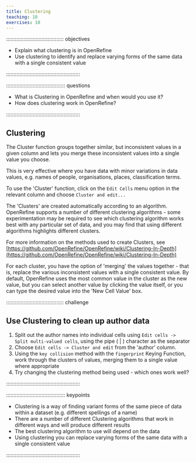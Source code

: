```yaml
---
title: Clustering
teaching: 10
exercises: 10
---
```


::::::::::::::::::::::::::::::::::::::: objectives

- Explain what clustering is in OpenRefine
- Use clustering to identify and replace varying forms of the same data with a single consistent value

::::::::::::::::::::::::::::::::::::::::::::::::::

:::::::::::::::::::::::::::::::::::::::: questions

- What is Clustering in OpenRefine and when would you use it?
- How does clustering work in OpenRefine?

::::::::::::::::::::::::::::::::::::::::::::::::::

## Clustering

The Cluster function groups together similar, but inconsistent values in a given column and lets you merge these inconsistent values into a single value you choose.

This is very effective where you have data with minor variations in data values, e.g. names of people, organisations, places, classification terms.

To use the 'Cluster' function, click on the `Edit Cells` menu option in the relevant column and choose `Cluster and edit...`

The 'Clusters' are created automatically according to an algorithm. OpenRefine supports a number of different clustering algorithms - some experimentation may be required to see which clustering algorithm works best with any particular set of data, and you may find that using different algorithms highlights different clusters.

For more information on the methods used to create Clusters, see [https://github.com/OpenRefine/OpenRefine/wiki/Clustering-In-Depth](https://github.com/OpenRefine/OpenRefine/wiki/Clustering-In-Depth)

For each cluster, you have the option of 'merging' the values together - that is, replace the various inconsistent values with a single consistent value. By default, OpenRefine uses the most common value in the cluster as the new value, but you can select another value by clicking the value itself, or you can type the desired value into the 'New Cell Value' box.

:::::::::::::::::::::::::::::::::::::::  challenge

## Use Clustering to clean up author data

1. Split out the author names into individual cells using `Edit cells -> Split multi-valued cells`, using the pipe ( | ) character as the separator
2. Choose `Edit cells -> Cluster and edit` from the 'author' column.
3. Using the `key collision` method with the `fingerprint` Keying Function, work through the clusters of values, merging them to a single value where appropriate
4. Try changing the clustering method being used - which ones work well?
  

::::::::::::::::::::::::::::::::::::::::::::::::::

:::::::::::::::::::::::::::::::::::::::: keypoints

- Clustering is a way of finding variant forms of the same piece of data within a dataset (e.g. different spellings of a name)
- There are a number of different Clustering algorithms that work in different ways and will produce different results
- The best clustering algorithm to use will depend on the data
- Using clustering you can replace varying forms of the same data with a single consistent value

::::::::::::::::::::::::::::::::::::::::::::::::::


